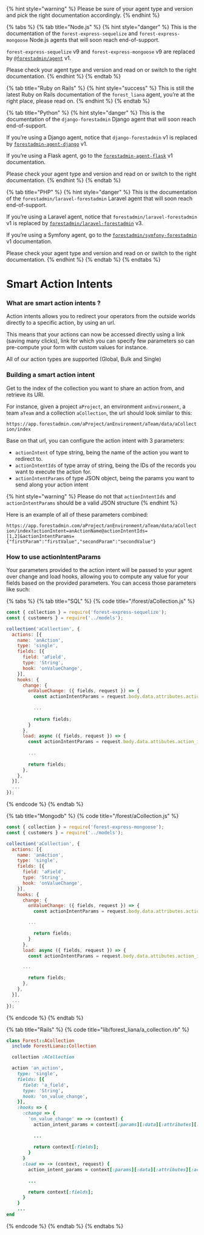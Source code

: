 {% hint style="warning" %}
Please be sure of your agent type and version and pick the right documentation accordingly.
{% endhint %}

{% tabs %}
{% tab title="Node.js" %}
{% hint style="danger" %}
This is the documentation of the `forest-express-sequelize` and `forest-express-mongoose` Node.js agents that will soon reach end-of-support.

`forest-express-sequelize` v9 and `forest-express-mongoose` v9 are replaced by [`@forestadmin/agent`](https://docs.forestadmin.com/developer-guide-agents-nodejs/) v1.

Please check your agent type and version and read on or switch to the right documentation.
{% endhint %}
{% endtab %}

{% tab title="Ruby on Rails" %}
{% hint style="success" %}
This is still the latest Ruby on Rails documentation of the `forest_liana` agent, you’re at the right place, please read on.
{% endhint %}
{% endtab %}

{% tab title="Python" %}
{% hint style="danger" %}
This is the documentation of the `django-forestadmin` Django agent that will soon reach end-of-support.

If you’re using a Django agent, notice that `django-forestadmin` v1 is replaced by [`forestadmin-agent-django`](https://docs.forestadmin.com/developer-guide-agents-python) v1.

If you’re using a Flask agent, go to the [`forestadmin-agent-flask`](https://docs.forestadmin.com/developer-guide-agents-python) v1 documentation.

Please check your agent type and version and read on or switch to the right documentation.
{% endhint %}
{% endtab %}

{% tab title="PHP" %}
{% hint style="danger" %}
This is the documentation of the `forestadmin/laravel-forestadmin` Laravel agent that will soon reach end-of-support.

If you’re using a Laravel agent, notice that `forestadmin/laravel-forestadmin` v1 is replaced by [`forestadmin/laravel-forestadmin`](https://docs.forestadmin.com/developer-guide-agents-php) v3.

If you’re using a Symfony agent, go to the [`forestadmin/symfony-forestadmin`](https://docs.forestadmin.com/developer-guide-agents-php) v1 documentation.

Please check your agent type and version and read on or switch to the right documentation.
{% endhint %}
{% endtab %}
{% endtabs %}

# Smart Action Intents

### What are smart action intents ?

Action intents allows you to redirect your operators from the outside worlds directly to a specific action, by using an url.

This means that your actions can now be accessed directly using a link (saving many clicks), link for which you can specify few parameters so can pre-compute your form with custom values for instance.

All of our action types are supported (Global, Bulk and Single)

### Building a smart action intent

Get to the index of the collection you want to share an action from, and retrieve its URl.

For instance, given a project `aProject`, an environment `anEnvironment`, a team `aTeam` and a collection `aCollection`, the url should look similar to this: 

`https://app.forestadmin.com/aProject/anEnvironment/aTeam/data/aCollection/index`

Base on that url, you can configure the action intent with 3 parameters:
* `actionIntent` of type string, being the name of the action you want to redirect to.
* `actionIntentIds` of type array of string, being the IDs of the records you want to execute the action for.
* `actionIntentParams` of type JSON object, being the params you want to send along your action intent

{% hint style="warning" %} Please do not that `actionIntentIds` and `actionIntentParams` should be a valid JSON structure {% endhint %}

Here is an example of all of these parameters combined:

`https://app.forestadmin.com/aProject/anEnvironment/aTeam/data/aCollection/index?actionIntent=anActionName@actionIntentIds=[1,2]&actionIntentParams={"firstParam":"firstValue","secondParam":"secondValue"}`

### How to use actionIntentParams

Your parameters provided to the action intent will be passed to your agent over change and load hooks, allowing you to compute any value for your fields based on the provided parameters. You can access those parameters like such:

{% tabs %}
{% tab title="SQL" %}
{% code title="/forest/aCollection.js" %}

```javascript
const { collection } = require('forest-express-sequelize');
const { customers } = require('../models');

collection('aCollection', {
  actions: [{
    name: 'anAction',
    type: 'single',
    fields: [{
      field: 'aField',
      type: 'String',
      hook: 'onValueChange',
    }],
    hooks: {
      change: {
        onValueChange: ({ fields, request }) => {
          const actionIntentParams = request.body.data.attributes.action_intent_params;
          
          ...
          
          return fields;
        }
      },
      load: async ({ fields, request }) => {
        const actionIntentParams = request.body.data.attibutes.action_intent_params;
        
        ...
        
        return fields;
      },
    },
  }],
  ...
});
```

{% endcode %}
{% endtab %}

{% tab title="Mongodb" %}
{% code title="/forest/aCollection.js" %}

```javascript
const { collection } = require('forest-express-mongoose');
const { customers } = require('../models');

collection('aCollection', {
  actions: [{
    name: 'anAction',
    type: 'single',
    fields: [{
      field: 'aField',
      type: 'String',
      hook: 'onValueChange',
    }],
    hooks: {
      change: {
        onValueChange: ({ fields, request }) => {
          const actionIntentParams = request.body.data.attributes.action_intent_params;

        ...

          return fields;
        }
      },
      load: async ({ fields, request }) => {
        const actionIntentParams = request.body.data.attibutes.action_intent_params;

      ...

        return fields;
      },
    },
  }],
  ...
});
```

{% endcode %}
{% endtab %}

{% tab title="Rails" %}
{% code title="lib/forest_liana/a_collection.rb" %}

```ruby
class Forest::ACollection
  include ForestLiana::Collection

  collection :ACollection

  action 'an_action',
    type: 'single',
    fields: [{
      field: 'a_field',
      type: 'String',
      hook: 'on_value_change',
    }],
    :hooks => {
      :change => {
        'on_value_change' => -> (context) {
          action_intent_params = context[:params][:data][:attributes][:action_intent_params];
          
          ...
          
          return context[:fields];
        }
      }
      :load => -> (context, request) {
        action_intent_params = context[:params][:data][:attributes][:action_intent_params];
        
        ...

        return context[:fields];
      }
    }
    ...
end
```

{% endcode %}
{% endtab %}
{% endtabs %}
